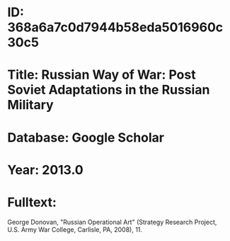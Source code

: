 # ID: 368a6a7c0d7944b58eda5016960c30c5
# Title: Russian Way of War: Post Soviet Adaptations in the Russian Military
# Database: Google Scholar
# Year: 2013.0
# Fulltext:
George Donovan, "Russian Operational Art" (Strategy Research Project, U.S. Army War College, Carlisle, PA, 2008), 11.